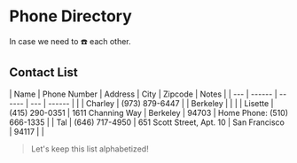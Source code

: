 # Phone Directory

In case we need to :phone: each other.

## Contact List

| Name | Phone Number |  Address | City | Zipcode | Notes | 
| ---  | ------ |  ------ | ---  | ------ | | 
| Charley | (973) 879-6447 | | Berkeley | | | 
| Lisette | (415) 290-0351 | 1611 Channing Way | Berkeley | 94703 | Home Phone: (510) 666-1335 | 
| Tal | (646) 717-4950 | 651 Scott Street, Apt. 10 | San Francisco | 94117 | |

> Let's keep this list alphabetized!
